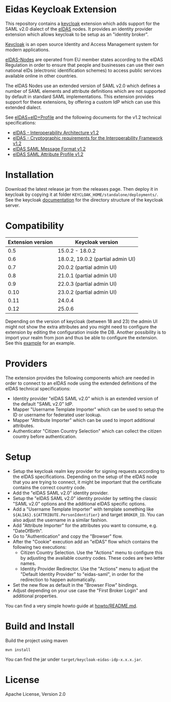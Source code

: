 # Eidas Keycloak Extension

This repository contains a [keycloak](https://www.keycloak.org/) extension which adds support for the 
SAML v2.0 dialect of the [eIDAS](https://en.wikipedia.org/wiki/EIDAS) nodes.
It provides an identity provider extension which allows keycloak to be setup as an "identity broker". 

[Keycloak](https://www.keycloak.org/about) is an open source Identity and Access Management system for modern 
applications.

[eIDAS-Nodes](https://ec.europa.eu/cefdigital/wiki/display/CEFDIGITAL/eIDAS-Node+version+2.5) are operated 
from EU member states according to the eIDAS Regulation in order to ensure that people and businesses can use 
their own national eIDs (electronic identification schemes) to access public services available online in 
other countries.

The eIDAS Nodes use an extended version of SAML v2.0 which defines a number of SAML elements and attribute 
definitions which are not supported by default in standard SAML implementations. This extension provides support 
for these extensions, by offering a custom IdP which can use this extended dialect.

See [eIDAS+eID+Profile](https://ec.europa.eu/cefdigital/wiki/display/CEFDIGITAL/eIDAS+eID+Profile) and the 
following documents for the v1.2 technical specifications:

  * [eIDAS - Interoperability Architecture v1.2](https://ec.europa.eu/cefdigital/wiki/download/attachments/82773108/eIDAS%20Interoperability%20Architecture%20v.1.2%20Final.pdf)
  * [eIDAS - Cryptographic requirements for the Interoperability Framework v1.2](https://ec.europa.eu/cefdigital/wiki/download/attachments/82773108/eIDAS%20Cryptographic%20Requirement%20v.1.2%20Final.pdf)
  * [eIDAS SAML Message Format v1.2](https://ec.europa.eu/cefdigital/wiki/download/attachments/82773108/eIDAS%20SAML%20Message%20Format%20v.1.2%20Final.pdf)
  * [eIDAS SAML Attribute Profile v1.2](https://ec.europa.eu/cefdigital/wiki/download/attachments/82773108/eIDAS%20SAML%20Attribute%20Profile%20v1.2%20Final.pdf) 

# Installation 

Download the latest release jar from the releases page. Then deploy it in keycloak by copying it at folder
`KEYCLOAK_HOME/standalone/deployments/`. See the keycloak [documentation](https://www.keycloak.org/docs/latest/server_installation/index.html#distribution-directory-structure) for the directory structure of the keycloak server.

# Compatibility 


| Extension version | Keycloak version |
|-------------------|------------------|
| 0.5               | 15.0.2 - 18.0.2  |
| 0.6               | 18.0.2, 19.0.2 (partial admin UI) |
| 0.7               | 20.0.2 (partial admin UI) |
| 0.8               | 21.0.1 (partial admin UI) |
| 0.9               | 22.0.3 (partial admin UI) |
| 0.10              | 23.0.2 (partial admin UI) |
| 0.11              | 24.0.4 |
| 0.12              | 25.0.6 |

Depending on the version of keycloak (between 18 and 23) the admin UI might not show the extra attributes and you might need to configure the 
extension by editing the configuration inside the DB. 
Another possibility is to import your realm from json and thus be able to configure the extension. See this [example](howto/example.config.json) for an example.

# Providers 

The extension provides the following components which are needed in order to connect to an eIDAS node using 
the extended definitions of the eIDAS technical specifications: 

  * Identity provider "eIDAS SAML v2.0" which is an extended version of the default "SAML v2.0" IdP.
  * Mapper "Username Template Importer" which can be used to setup the ID or username for federated user lookup.
  * Mapper "Attribute Importer" which can be used to import additional attributes.
  * Authenticator "Citizen Country Selection" which can collect the citizen country before authentication. 

# Setup

  * Setup the keycloak realm key provider for signing requests according to the eIDAS specifications.
    Depending on the setup of the eIDAS node that you are trying to connect, it might be important that the 
    certificate contains the correct country code.
  * Add the "eIDAS SAML v2.0" identity provider. 
  * Setup the "eIDAS SAML v2.0" identity provider by setting the classic "SAML v2.0" options and the 
    additional eIDAS specific options.
  * Add a "Username Template Importer" with template something like `${ALIAS}.${ATTRIBUTE.PersonIdentifier}` and target `BROKER_ID`. 
    You can also adjust the username in a similar fashion. 
  * Add "Attribute Importer" for the attributes you want to consume, e.g. "DateOfBirth".
  * Go to "Authentication" and copy the "Browser" flow. 
  * After the "Cookie" execution add an "eIDAS" flow which contains the following two executions: 
     - Citizen Country Selection. Use the "Actions" menu to configure this by adjusting the available country codes. These codes 
       are two letter names.
     - Identity Provider Redirector. Use the "Actions" menu to adjust the "Default Identity Provider" to "eidas-saml", in order for
       the redirection to happen automatically.
  * Set the new flow as default in the "Browser Flow" bindings.
  * Adjust depending on your use case the "First Broker Login" and additional properties.

You can find a very simple howto guide at [howto/README.md](howto/README.md).

# Build and Install

Build the project using maven

```
mvn install
```

You can find the jar under `target/keycloak-eidas-idp-x.x.x.jar`.

# License 

Apache License, Version 2.0

